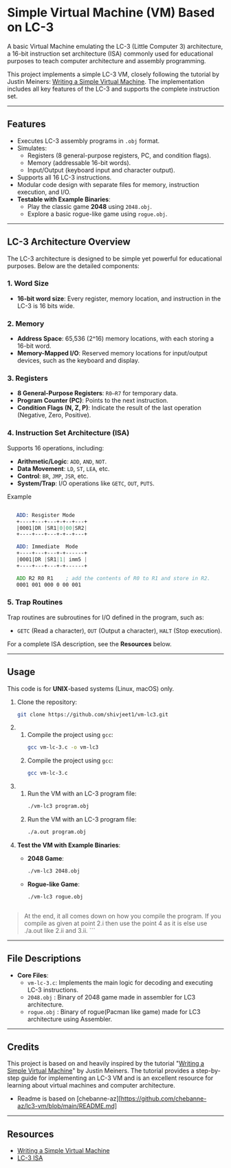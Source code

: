 # Simple Virtual Machine (VM) Based on LC-3

A basic Virtual Machine emulating the LC-3 (Little Computer 3) architecture, a 16-bit instruction set architecture (ISA) commonly used for educational purposes to teach computer architecture and assembly programming.

This project implements a simple LC-3 VM, closely following the tutorial by Justin Meiners: [Writing a Simple Virtual Machine](https://www.jmeiners.com/lc3-vm/). The implementation includes all key features of the LC-3 and supports the complete instruction set.

---

## Features

- Executes LC-3 assembly programs in `.obj` format.
- Simulates:
  - Registers (8 general-purpose registers, PC, and condition flags).
  - Memory (addressable 16-bit words).
  - Input/Output (keyboard input and character output).
- Supports all 16 LC-3 instructions.
- Modular code design with separate files for memory, instruction execution, and I/O.
- **Testable with Example Binaries**:
  - Play the classic game **2048** using `2048.obj`.
  - Explore a basic rogue-like game using `rogue.obj`.

---

## LC-3 Architecture Overview

The LC-3 architecture is designed to be simple yet powerful for educational purposes. Below are the detailed components:

### **1. Word Size**
- **16-bit word size**: Every register, memory location, and instruction in the LC-3 is 16 bits wide.
  
### **2. Memory**
- **Address Space**: 65,536 (2^16) memory locations, with each storing a 16-bit word.
- **Memory-Mapped I/O**: Reserved memory locations for input/output devices, such as the keyboard and display.

### **3. Registers**
- **8 General-Purpose Registers**: `R0–R7` for temporary data.
- **Program Counter (PC)**: Points to the next instruction.
- **Condition Flags (N, Z, P)**: Indicate the result of the last operation (Negative, Zero, Positive).

### **4. Instruction Set Architecture (ISA)**
Supports 16 operations, including:
- **Arithmetic/Logic**: `ADD`, `AND`, `NOT`.
- **Data Movement**: `LD`, `ST`, `LEA`, etc.
- **Control**: `BR`, `JMP`, `JSR`, etc.
- **System/Trap**: I/O operations like `GETC`, `OUT`, `PUTS`.

Example 
```asm

   ADD: Resgister Mode
   +----+---+---+-+--+---+
   |0001|DR |SR1|0|00|SR2|
   +----+---+---+-+--+---+

   ADD: Immediate  Mode
   +----+---+---+-+------+
   |0001|DR |SR1|1| imm5 |
   +----+---+---+-+------+

   ADD R2 R0 R1    ; add the contents of R0 to R1 and store in R2.
   0001 001 000 0 00 001
```

### **5. Trap Routines**
Trap routines are subroutines for I/O defined in the program, such as:
- `GETC` (Read a character), `OUT` (Output a character), `HALT` (Stop execution).

For a complete ISA description, see the **Resources** below.

---

## Usage
This code is for **UNIX**-based systems (Linux, macOS) only.

1. Clone the repository:
   ```bash
   git clone https://github.com/shivjeet1/vm-lc3.git 
   ```

2.  1. Compile the project using `gcc`:
        ```bash
        gcc vm-lc-3.c -o vm-lc3
        ```
    2. Compile the project using `gcc`:
        ```bash
        gcc vm-lc-3.c
        ```

3.  1. Run the VM with an LC-3 program file:
       ```bash
       ./vm-lc3 program.obj
       ```
    2. Run the VM with an LC-3 program file:
       ```bash
       ./a.out program.obj
       ```

4. **Test the VM with Example Binaries**:
   - **2048 Game**:
     ```bash
     ./vm-lc3 2048.obj
     ```
   - **Rogue-like Game**:
     ```bash
     ./vm-lc3 rogue.obj
     ```
    ```> [!NOTE]
> At the end, it all comes down on how you compile the program.
> If you compile as given at point 2.i then use the point 4 as it is else use ./a.out like 2.ii and 3.ii.
    ``` 
---

## File Descriptions

- **Core Files**:
  - `vm-lc-3.c`: Implements the main logic for decoding and executing LC-3 instructions.
  - `2048.obj` : Binary of 2048 game made in assembler for LC3 architecture.
  - `rogue.obj` : Binary of rogue(Pacman like game) made for LC3 architecture using Assembler.

---

## Credits

This project is based on and heavily inspired by the tutorial "[Writing a Simple Virtual Machine](https://www.jmeiners.com/lc3-vm/)" by Justin Meiners. The tutorial provides a step-by-step guide for implementing an LC-3 VM and is an excellent resource for learning about virtual machines and computer architecture.

- Readme is based on [chebanne-az][https://github.com/chebanne-az/lc3-vm/blob/main/README.md]
---

## Resources 
- [Writing a Simple Virtual Machine](https://www.jmeiners.com/lc3-vm/)
- [LC-3 ISA](https://www.jmeiners.com/lc3-vm/supplies/lc3-isa.pdf)



